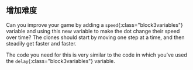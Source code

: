 ## 增加难度

Can you improve your game by adding a `speed`{:class="block3variables"} variable and using this new variable to make the dot change their speed over time? The clones should start by moving one step at a time, and then steadily get faster and faster.

The code you need for this is very similar to the code in which you've used the `delay`{:class="block3variables"} variable.